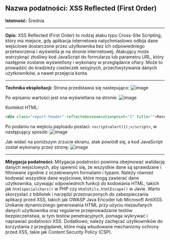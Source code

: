 ## Nazwa podatności: XSS Reflected (First Order)

**Istotność:** Średnia

---

**Opis:**
XSS Reflected (First Order) to rodzaj ataku typu Cross-Site Scripting, który ma miejsce, gdy aplikacja internetowa natychmiastowo odbija dane wejściowe dostarczone przez użytkownika bez ich odpowiedniego przetworzenia i wyświetla je na stronie internetowej. Atakujący może wstrzyknąć złośliwy kod JavaScript do formularza lub parametru URL, który następnie zostanie wyświetlony i wykonany w przeglądarce ofiary. 
Może to prowadzić do kradzieży ciasteczek sesyjnych, przechwytywania danych użytkowników, a nawet przejęcia konta.

---

**Technika eksploitacji:**
Strona przedstawia się nastepująco:
![image](https://github.com/GrzechuG/PWR-CBE-BAW-mutillidae-2024/assets/28838004/9173b5e0-7bda-449c-a5d5-6c50e30b4bf4)

Po wpisaniu wartości jest ona wyświetlana na stronie:
![image](https://github.com/GrzechuG/PWR-CBE-BAW-mutillidae-2024/assets/28838004/633c4c87-b66f-40f5-9e3f-816788a5c90c)


Kontekst HTML:
```html
<div class="report-header" reflectedxssexecutionpoint="1" title="">Results for google.com</div>
```

Po podaniu na wejściu payloadu postaci:
`<script>alert(1);</script>`, w następujący sposób:
![image](https://github.com/GrzechuG/PWR-CBE-BAW-mutillidae-2024/assets/28838004/21f2c3b8-812b-4e9f-8ab5-16a0113286d8)

Jak widać na poniższym zrzucie ekranu, atak powiódł się, a kod JavaScript został wykonany przez stronę:
![image](https://github.com/GrzechuG/PWR-CBE-BAW-mutillidae-2024/assets/28838004/fe058079-9f5d-42e1-9a8e-3bc941d6c11a)


---

**Mitygacja podatności:**
Mitygacja podatności powinna obejmować walidację danych wejściowych, aby upewnić się, że wszystkie dane są sprawdzane i filtrowane zgodnie z oczekiwanymi formatami i typami. Należy również kodować wszystkie dane wyjściowe, które mogą zawierać dane użytkownika, używając odpowiednich funkcji do kodowania HTML, takich jak `htmlspecialchars()` w PHP czy `HtmlUtils.htmlEscape()` w Javie. Warto skorzystać z bibliotek i narzędzi przeznaczonych do zabezpieczania aplikacji przed XSS, takich jak OWASP Java Encoder lub Microsoft AntiXSS. Unikanie dynamicznego generowania HTML przy użyciu niezaufanych danych użytkownika oraz regularne przeprowadzanie testów bezpieczeństwa, w tym testów penetracyjnych, pomaga wykrywać i naprawiać podatności XSS. Dodatkowo, należy zachęcać użytkowników do korzystania z przeglądarek, które mają wbudowane mechanizmy ochrony przed XSS, takie jak Content Security Policy (CSP).
